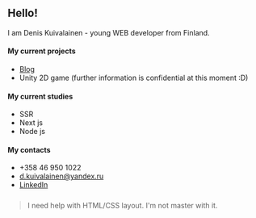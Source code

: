 ## Hello!

I am Denis Kuivalainen - young WEB developer from Finland.

#### My current projects
* [Blog](https://github.com/DenisKuivalainen/readm3)
* Unity 2D game (further information is confidential at this moment :D)

#### My current studies
* SSR
* Next js
* Node js

#### My contacts
* +358 46 950 1022
* d.kuivalainen@yandex.ru
* [LinkedIn](https://www.linkedin.com/in/denis-kuivalainen-36119a1a3/)

##### 
>I need help with HTML/CSS layout. I'm not master with it.
